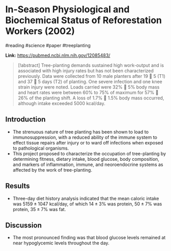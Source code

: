 # In-Season Physiological and Biochemical Status of Reforestation Workers (2002)
#reading #science #paper #treeplanting

**Link:** https://pubmed.ncbi.nlm.nih.gov/12085483/

>[!abstract]
>Tree-planting demands sustained high work-output and is associated with high injury rates but has not been characterized previously. Data were collected from 10 male planters after 19  5 (T1) and 37  5 days (T2) of planting. One severe infection and one knee strain injury were noted. Loads carried were 32%  5% body mass and heart rates were between 60% to 75% of maximum for 57%  26% of the planting shift. A loss of 1.7%  1.5% body mass occurred, although intake exceeded 5000 kcal/day.

## Introduction
- The strenuous nature of tree planting has been shown to load to immunosuppression, with a reduced ability of the immune system to effect tissue repairs after injury or to ward off infections when exposed to pathological organisms.
- This project proposed to characterize the occupation of tree-planting by determining fitness, dietary intake, blood glucose, body composition, and markers of inflammation, immune, and neoroendocrine systems as affected by the work of tree-planting.

## Results
- Three-day diet history analysis indicated that the mean caloric intake was $5159 \pm 1047$ kcal/day, of which $14 \pm 3$% was protein, $50 \pm 7$% was protein, $35 \pm 7$% was fat.

## Discussion
- The most pronounced finding was that blood glucose levels remained at near hypoglycemic levels throughout the day.